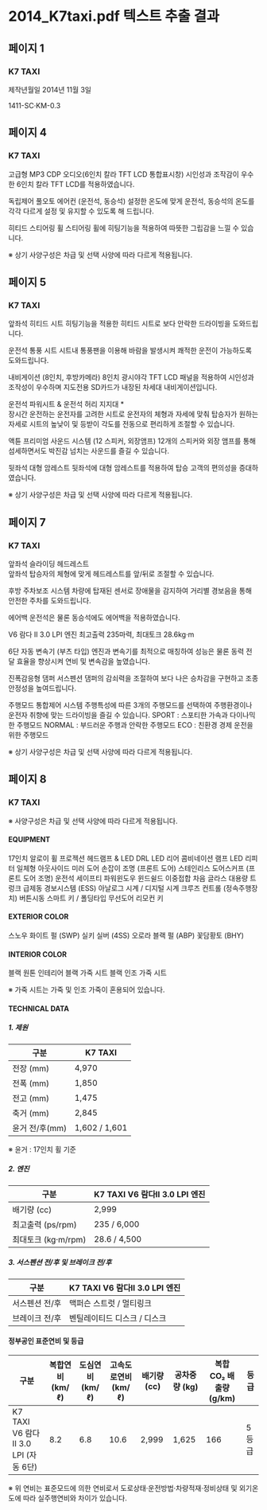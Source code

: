 # 2014_K7taxi.pdf 텍스트 추출 결과

## 페이지 1

### K7 TAXI

제작년월일
2014년 11월 3일

1411-SC·KM-0.3

## 페이지 4

### K7 TAXI

고급형 MP3 CDP 오디오(6인치 칼라 TFT LCD 통합표시창)
시인성과 조작감이 우수한 6인치 칼라 TFT LCD를 적용하였습니다.

독립제어 풀오토 에어컨 (운전석, 동승석)
설정한 온도에 맞게 운전석, 동승석의 온도를 각각 다르게 설정 및 유지할 수 있도록 해 드립니다.

히티드 스티어링 휠
스티어링 휠에 히팅기능을 적용하여 따뜻한 그립감을 느낄 수 있습니다.

※ 상기 사양구성은 차급 및 선택 사양에 따라 다르게 적용됩니다.

## 페이지 5

### K7 TAXI

앞좌석 히티드 시트
히팅기능을 적용한 히티드 시트로 보다 안락한 드라이빙을 도와드립니다.

운전석 통풍 시트
시트내 통풍팬을 이용해 바람을 발생시켜 쾌적한 운전이 가능하도록 도와드립니다.

내비게이션 (8인치, 후방카메라)
8인치 광시야각 TFT LCD 패널을 적용하여 시인성과 조작성이 우수하며 지도전용 SD카드가 내장된 차세대 내비게이션입니다.

운전석 파워시트  & 운전석 허리 지지대 *   
장시간 운전하는 운전자를 고려한 시트로 운전자의 체형과 자세에 맞춰 탑승자가 원하는 자세로 시트의 높낮이 및 등받이 각도를 전동으로 편리하게 조절할 수 있습니다.

액튠 프리미엄 사운드 시스템 (12 스피커, 외장앰프)
12개의 스피커와 외장 앰프를 통해 섬세하면서도 박진감 넘치는 사운드를 즐길 수 있습니다.

뒷좌석 대형 암레스트 
뒷좌석에 대형 암레스트를 적용하여 탑승 고객의 편의성을 증대하였습니다.

※ 상기 사양구성은 차급 및 선택 사양에 따라 다르게 적용됩니다.

## 페이지 7

### K7 TAXI

앞좌석 슬라이딩 헤드레스트   
앞좌석 탑승자의 체형에 맞게 헤드레스트를 앞/뒤로 조절할 수 있습니다.

후방 주차보조 시스템 
차량에 탑재된 센서로 장애물을 감지하여 거리별 경보음을 통해 안전한 주차를 도와드립니다.

에어백
운전석은 물론 동승석에도 에어백을 적용하였습니다.

V6 람다 II 3.0 LPI 엔진 
최고출력 235마력, 최대토크 28.6kg·m

6단 자동 변속기 (부츠 타입)
엔진과 변속기를 최적으로 매칭하여 성능은 물론 동력 전달 효율을 향상시켜 연비 및 변속감을 높였습니다.

진폭감응형 댐퍼
서스펜션 댐퍼의 감쇠력을 조절하여 보다 나은 승차감을 구현하고 조종안정성을 높여드립니다.

주행모드 통합제어 시스템
주행특성에 따른 3개의 주행모드를 선택하여 주행환경이나 운전자 취향에 맞는 드라이빙을 즐길 수 있습니다.
SPORT : 스포티한 가속과 다이나믹한 주행모드
NORMAL : 부드러운 주행과 안락한 주행모드
ECO : 친환경 경제 운전을 위한 주행모드
 
※ 상기 사양구성은 차급 및 선택 사양에 따라 다르게 적용됩니다.

## 페이지 8

### K7 TAXI

※ 사양구성은 차급 및 선택 사양에 따라 다르게 적용됩니다.

#### EQUIPMENT

17인치 알로이 휠
프로젝션 헤드램프 & LED DRL
LED 리어 콤비네이션 램프
LED 리피터 일체형 아웃사이드 미러
도어 손잡이 조명  (프론트 도어)
스테인리스 도어스커프 (프론트 도어 조명)
운전석 세이프티 파워윈도우
윈드쉴드 이중접합 차음 글라스
대용량 트렁크
급제동 경보시스템 (ESS)
아날로그 시계 / 디지털 시계
크루즈 컨트롤 (정속주행장치)
버튼시동 스마트 키 / 폴딩타입 무선도어 리모컨 키

#### EXTERIOR COLOR

스노우 화이트 펄 (SWP)
실키 실버 (4SS)
오로라 블랙 펄 (ABP)
꽃담황토 (BHY)

#### INTERIOR COLOR

블랙 원톤 인테리어
블랙 가죽 시트
블랙 인조 가죽 시트

※ 가죽 시트는 가죽 및 인조 가죽이 혼용되어 있습니다.

#### TECHNICAL DATA

##### 1. 제원

| 구분           | K7 TAXI       |
|----------------|---------------|
| 전장 (mm)      | 4,970         |
| 전폭 (mm)      | 1,850         |
| 전고 (mm)      | 1,475         |
| 축거 (mm)      | 2,845         |
| 윤거 전/후(mm) | 1,602 / 1,601 |

※ 윤거 : 17인치 휠 기준

##### 2. 엔진

| 구분                | K7 TAXI V6 람다Ⅱ 3.0 LPI 엔진 |
|---------------------|-------------------------------|
| 배기량 (cc)         | 2,999                         |
| 최고출력 (ps/rpm)   | 235 / 6,000                   |
| 최대토크 (kg·m/rpm) | 28.6 / 4,500                  |

##### 3. 서스펜션 전/후 및 브레이크 전/후

| 구분         | K7 TAXI V6 람다Ⅱ 3.0 LPI 엔진           |
|--------------|------------------------------------------|
| 서스펜션 전/후 | 맥퍼슨 스트럿 / 멀티링크               |
| 브레이크 전/후 | 벤틸레이티드 디스크 / 디스크           |

#### 정부공인 표준연비 및 등급

| 구분                                    | 복합연비 (km/ℓ) | 도심연비 (km/ℓ) | 고속도로연비 (km/ℓ) | 배기량 (cc) | 공차중량 (kg) | 복합 CO₂ 배출량 (g/km) | 등급  |
|-----------------------------------------|------------------|-------------------|------------------------|--------------|------------------|---------------------------|--------|
| K7 TAXI V6 람다 Ⅱ 3.0 LPI (자동 6단)    | 8.2              | 6.8               | 10.6                   | 2,999        | 1,625            | 166                       | 5등급 |

※ 위 연비는 표준모드에 의한 연비로서 도로상태·운전방법·차량적재·정비상태 및 외기온도에 따라 실주행연비와 차이가 있습니다.